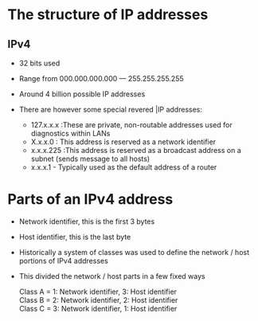# The structure of IP addresses

## IPv4

- 32 bits used

- Range from 000.000.000.000 — 255.255.255.255

- Around 4 billion possible IP addresses

- There are however some special revered |IP addresses:
    - 127.x.x.x :These are private, non-routable addresses used for diagnostics within LANs
    - X.x.x.0 : This address is reserved as a network identifier
    - x.x.x.225 :This address is reserved as a broadcast address on a subnet (sends message to all hosts)
    - x.x.x.1 - Typically used as the default address of a router

# Parts of an IPv4 address

- Network identifier, this is the first 3 bytes

- Host identifier, this is the last byte

- Historically a system of classes was used to define the network / host portions of IPv4 addresses

- This divided the network / host parts in a few fixed ways

    Class A = 1: Network identifier, 3: Host identifier \
    Class B = 2: Network identifier, 2: Host identifier \
    Class C = 3: Network identifier, 1: Host identifier

